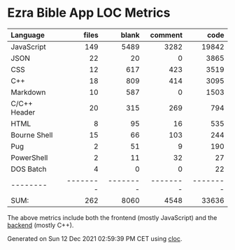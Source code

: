 # Ezra Bible App LOC Metrics

Language|files|blank|comment|code
:-------|-------:|-------:|-------:|-------:
JavaScript|149|5489|3282|19842
JSON|22|20|0|3865
CSS|12|617|423|3519
C++|18|809|414|3095
Markdown|10|587|0|1503
C/C++ Header|20|315|269|794
HTML|8|95|16|535
Bourne Shell|15|66|103|244
Pug|2|51|9|190
PowerShell|2|11|32|27
DOS Batch|4|0|0|22
--------|--------|--------|--------|--------
SUM:|262|8060|4548|33636

The above metrics include both the frontend (mostly JavaScript) and the [backend](https://github.com/ezra-bible-app/node-sword-interface) (mostly C++).

Generated on Sun 12 Dec 2021 02:59:39 PM CET using [cloc](https://github.com/AlDanial/cloc).